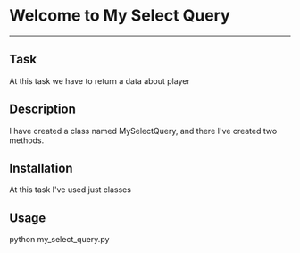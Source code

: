 # Welcome to My Select Query
---------------------------------------------------------------------------------------------------------------------

## Task
At this task we have to return a data about player

## Description
I have created a class named MySelectQuery, and there I've created two methods.

## Installation
At this task I've used just classes

## Usage
python my_select_query.py

